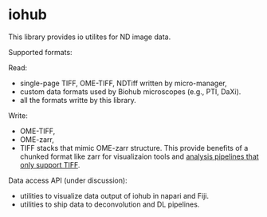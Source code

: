 # iohub

This library provides io utilites for ND image data. 

Supported formats: 

Read: 
- single-page TIFF, OME-TIFF, NDTiff written by micro-manager, 
- custom data formats used by Biohub microscopes (e.g., PTI, DaXi).
- all the formats writte by this library.

Write: 
- OME-TIFF, 
- OME-zarr, 
- TIFF stacks that mimic OME-zarr structure. This provide benefits of a chunked format like zarr for visualizaion tools and [analysis pipelines that only support TIFF](https://github.com/mehta-lab/recOrder/issues/276).

Data access API (under discussion):
- utilities to visualize data output of iohub in napari and Fiji.
- utilities to ship data to deconvolution and DL pipelines.
 
